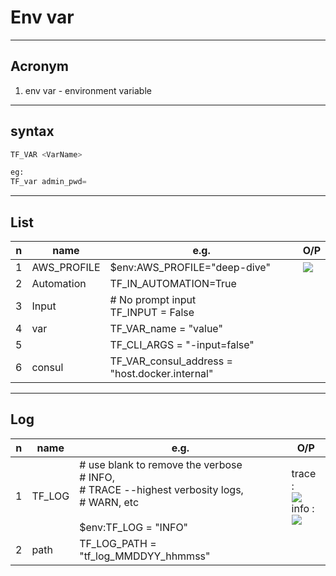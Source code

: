 # Env var

---

## Acronym
1. env var - environment variable

---

## syntax
````tf
TF_VAR <VarName>

eg:
TF_var admin_pwd=
````

---

## List
|n|name|e.g.|O/P|
|-|----|----|---|
|1|AWS_PROFILE|$env:AWS_PROFILE="deep-dive"|[<img src="https://i.imgur.com/L52ARMU.png">](https://i.imgur.com/L52ARMU.png)|
|2|Automation|TF_IN_AUTOMATION=True||
|3|Input|# No prompt input <br/> TF_INPUT = False||
|4|var|TF_VAR_name = "value"||
|5||TF_CLI_ARGS = "-input=false"||
|6|consul|TF_VAR_consul_address = "host.docker.internal"||

---

## Log
|n|name|e.g.|O/P|
|-|----|----|---|
|1|TF_LOG|# use blank to remove the verbose <br/> # INFO,<br/> # TRACE --highest verbosity logs,<br/> # WARN, etc <br/><br/>$env:TF_LOG = "INFO"|trace : <br/> [<img src="https://i.imgur.com/yYf9qVq.png">](https://i.imgur.com/yYf9qVq.png) <br/> info : <br/> [<img src="https://i.imgur.com/ACs0NkB.png">](https://i.imgur.com/ACs0NkB.png)|
|2|path|TF_LOG_PATH = "tf_log_MMDDYY_hhmmss"||
